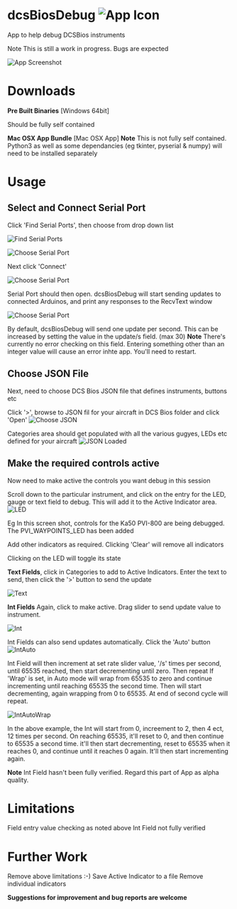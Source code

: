  # dcsBiosDebug  ![App Icon](iconDebugSmall.png)
 
App to help debug DCSBios instruments

Note
This is still a work in progress. Bugs are expected

![App Screenshot](manual/appScreenshot.png)


# Downloads

**Pre Built Binaries**
[Windows 64bit]

Should be fully self contained

**Mac OSX App Bundle**
[Mac OSX App]
**Note** This is not fully self contained. Python3 as well as some dependancies (eg tkinter, pyserial & numpy) will need to be installed separately

# Usage

## Select and Connect Serial Port
Click 'Find Serial Ports', then choose from drop down list

![Find Serial Ports](manual/Screenshot_Serial0.png)

![Choose Serial Port](manual/ScreenshotSerial1.png)

Next click 'Connect'

![Choose Serial Port](manual/Screenshot_SerialConnect.png)

Serial Port should then open. dcsBiosDebug will start sending updates to connected Arduinos, and print any responses to the RecvText window

![Choose Serial Port](manual/Screenshot_SerialOpen.png)

By default, dcsBiosDebug will send one update per second. This can be increased by setting the value in the update/s field.
(max 30)
**Note** There's currently no error checking on this field. Entering something other than an integer value will cause an error inhte app. You'll need to restart.

## Choose JSON File
Next, need to choose DCS Bios JSON file that defines instruments, buttons etc 

Click '>', browse to JSON fil for your aircraft in DCS Bios folder and click 'Open'
![Choose JSON](manual/ScreenshotJSON.png)

Categories area should get populated with all the various gugyes, LEDs etc defined for your aircraft
![JSON Loaded](manual/ScreenshotJSONLoaded.png)

## Make the required controls active
Now need to make active the controls you want debug in this session

Scroll down to the particular instrument, and click on the entry for the LED, gauge or text field to debug. This will add it to the Active Indicator area. 
![LED](manual/ScreenshotLED.png)

Eg In this screen shot, controls for the Ka50 PVI-800 are being debugged. The PVI_WAYPOINTS_LED has been added

Add other indicators as required. Clicking 'Clear' will remove all indicators

Clicking on the LED will toggle its state



**Text Fields**, click in Categories to add to Active Indicators. Enter the text to send, then click the '>' button to send the update

![Text](manual/ScreenshotText2.png)

**Int Fields**
Again, click to make active. Drag slider to send update value to instrument.

![Int](manual/ScreenshotInt.png)

Int Fields can also send updates automatically. Click the 'Auto' button
![IntAuto](manual/ScreenshotInt1.png)

Int Field will then increment at set rate slider value, '/s' times per second,  until 65535 reached, then start decrementing until zero. Then repeat
If 'Wrap' is set, in Auto mode will wrap from 65535 to zero and continue incrementing until reaching 65535 the second time. Then will start decrementing, again wrapping from 0 to 65535. At end of second cycle will repeat.

![IntAutoWrap](manual/ScreenshotInt2.png)

In the above example, the Int will start from 0, increement to 2, then 4 ect, 12 times per second. On reaching 65535, it'll reset to 0, and then continue to 65535 a second time. it'll then start decrementing, reset to 65535 when it reaches 0, and continue until it reaches 0 again. It'll then start incrementing again.

**Note** Int Field hasn't been fully verified. Regard this part of App as alpha quality.

# Limitations
Field entry value checking as noted above
Int Field not fully verified


# Further Work
Remove above limitations :-)
Save Active Indicator to a file
Remove individual indicators

**Suggestions for improvement and bug reports are welcome**


